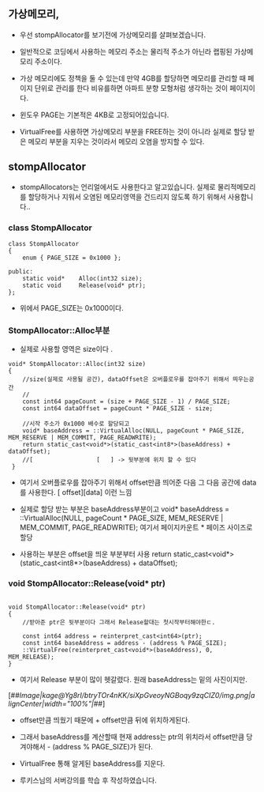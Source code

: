 ## 가상메모리, 

- 우선 stompAllocator를 보기전에 가상메모리를 살펴보겠습니다.

- 일반적으로 코딩에서 사용하는 메모리 주소는 물리적 주소가 아닌라 랩핑된 가상메모리 주소이다.

- 가상 메모리에도 정책을 둘 수 있는데 만약 4GB를 할당하면 메모리를 관리할 때 페이지 단위로 관리를 한다  비유를하면 아파트 분향 모형처럼 생각하는 것이 페이지이다.   

- 윈도우 PAGE는 기본적은 4KB로 고정되어있습니다.

- VirtualFree를 사용하면 가상메모리 부분을 FREE하는 것이 아니라 실제로 할당 받은 메모리 부분을 지우는 것이라서 메모리 오염을 방지할 수 있다. 



##  stompAllocator

- stompAllocators는 언리얼에서도 사용한다고 알고있습니다.  실제로 물리적메모리를 할당하거나 지워서 오염된 메모리영역을 건드리지 않도록 하기 위해서 사용합니다..


### class StompAllocator

````
class StompAllocator
{
	enum { PAGE_SIZE = 0x1000 };

public:
	static void*	Alloc(int32 size);
	static void		Release(void* ptr);
};
````
- 위에서 PAGE_SIZE는 0x1000이다.

### StompAllocator::Alloc부분

- 실제로 사용할 영역은 size이다 . 
````
void* StompAllocator::Alloc(int32 size)
{
	//size(실제로 사용될 공간), dataOffset은 오버플로우를 잡아주기 위해서 띄우는공간
	//
	const int64 pageCount = (size + PAGE_SIZE - 1) / PAGE_SIZE;
	const int64 dataOffset = pageCount * PAGE_SIZE - size;

	//시작 주소가 0x1000 배수로 할당되고
	void* baseAddress = ::VirtualAlloc(NULL, pageCount * PAGE_SIZE, MEM_RESERVE | MEM_COMMIT, PAGE_READWRITE);
	return static_cast<void*>(static_cast<int8*>(baseAddress) + dataOffset);
	//[                  [   ] -> 뒷부분에 위치 할 수 있다
 }
````

- 여기서 오버플로우를 잡아주기 위해서 offset만큼 띄어준 다음 그 다음 공간에 data를 사용한다. [  offset][data] 이런 느낌

- 실제로 할당 받는 부분은 baseAddress부분이고 void* baseAddress = ::VirtualAlloc(NULL, pageCount * PAGE_SIZE, MEM_RESERVE | MEM_COMMIT, PAGE_READWRITE); 여기서 페이지카운트 * 페이즈 사이즈로 할당

- 사용하는 부분은 offset을 띄운 부분부터 사용 return static_cast<void*>(static_cast<int8*>(baseAddress) + dataOffset);


### void StompAllocator::Release(void* ptr)

````

void StompAllocator::Release(void* ptr)
{
	//받아준 ptr은 뒷부분이다 그래서 Release할대는 첫시작부터해야한ㄷ.

	const int64 address = reinterpret_cast<int64>(ptr);
	const int64 baseAddress = address - (address % PAGE_SIZE);
	::VirtualFree(reinterpret_cast<void*>(baseAddress), 0, MEM_RELEASE);
}
````

- 여기서 Release 부분이 많이 헷갈렸다. 원래 baseAddress는 밑의 사진이지만.

[##_Image|kage@Yg8rI/btryTOr4nKK/siXpGveoyNGBoqy9zqCIZ0/img.png|alignCenter|width="100%"|_##]

- offset만큼 띄웠기 때문에 + offset만큼 뒤에 위치하게된다. 

- 그래서 baseAddress를 계산할때 현재 address는 ptr의 위치라서 offset만큼 당겨야해서 - (address % PAGE_SIZE)가 된다. 

- VirtualFree 통해 알게된 baseAddress를 지운다. 


- 루키스님의 서버강의를 학습 후 작성하였습니다. 